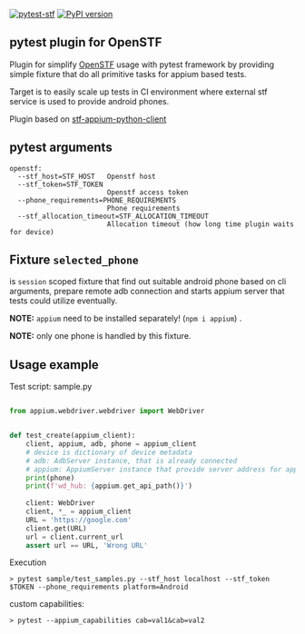 [![pytest-stf](https://github.com/OpenTMI/pytest-stf/actions/workflows/test.yml/badge.svg)](https://github.com/OpenTMI/pytest-stf/actions/workflows/test.yml) [![PyPI version](https://badge.fury.io/py/pytest-stf.svg)](https://pypi.org/project/pytest-stf/)


## pytest plugin for OpenSTF

Plugin for simplify [OpenSTF](https://github.com/DeviceFarmer/stf) usage with pytest 
framework by providing simple fixture that do all primitive tasks for appium based tests.

Target is to easily scale up tests in CI environment where external stf service is used to 
provide android phones.

Plugin based on [stf-appium-python-client](https://github.com/OpenTMI/stf-appium-python-client)


## pytest arguments
```
openstf:
  --stf_host=STF_HOST   Openstf host
  --stf_token=STF_TOKEN
                        Openstf access token
  --phone_requirements=PHONE_REQUIREMENTS
                        Phone requirements
  --stf_allocation_timeout=STF_ALLOCATION_TIMEOUT
                        Allocation timeout (how long time plugin waits for device)
```


## Fixture `selected_phone`

is `session` scoped fixture that find out suitable android phone based on cli arguments, 
prepare remote adb connection and starts appium server that tests could utilize eventually.

**NOTE:** `appium` need to be installed separately! (`npm i appium`) .

**NOTE:** only one phone is handled by this fixture.

## Usage example

Test script: sample.py

```python

from appium.webdriver.webdriver import WebDriver


def test_create(appium_client):
    client, appium, adb, phone = appium_client
    # device is dictionary of device metadata
    # adb: AdbServer instance, that is already connected
    # appium: AppiumServer instance that provide server address for appium client
    print(phone)
    print(f'wd_hub: {appium.get_api_path()}')
    
    client: WebDriver
    client, *_ = appium_client
    URL = 'https://google.com'
    client.get(URL)
    url = client.current_url
    assert url == URL, 'Wrong URL'

```

Execution
```
> pytest sample/test_samples.py --stf_host localhost --stf_token $TOKEN --phone_requirements platform=Android
```

custom capabilities:
```
> pytest --appium_capabilities cab=val1&cab=val2
```
